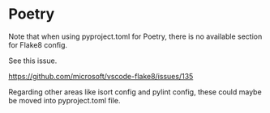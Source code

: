 # Poetry

Note that when using pyproject.toml for Poetry, there is no available section for Flake8 config.

See this issue.

https://github.com/microsoft/vscode-flake8/issues/135

Regarding other areas like isort config and pylint config, these could maybe be moved into pyproject.toml file.
